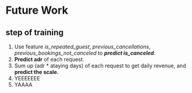 # Future Work
## step of training
1. Use feature *is_repeated_guest*, *previous_cancellations*, *previous_bookings_not_canceled* to ***predict is_canceled***.
2. **Predict adr** of each request.
3. Sum up (adr * ataying days) of each request to get daily revenue, and **predict the scale**.
99. YEEEEEEE
100. YAAAA